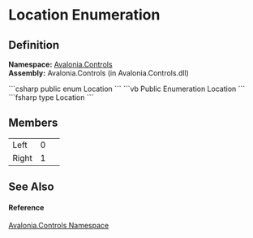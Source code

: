 # Location Enumeration




## Definition
**Namespace:** <a href="N_Avalonia_Controls">Avalonia.Controls</a>  
**Assembly:** Avalonia.Controls (in Avalonia.Controls.dll)

<Tabs groupId="api-code-preview">
<TabItem value="csharp" label="C#">
```csharp
public enum Location
```
</TabItem>
<TabItem value="vb" label="VB">
```vb
Public Enumeration Location
```
</TabItem>
<TabItem value="fsharp" label="F#">
```fsharp
type Location
```
</TabItem>
</Tabs>



## Members
<table>
<tr>
<td>Left</td>
<td>0</td>
<td> </td>
</tr>
<tr>
<td>Right</td>
<td>1</td>
<td> </td>
</tr>
</table>

## See Also


#### Reference
<a href="N_Avalonia_Controls">Avalonia.Controls Namespace</a>  

